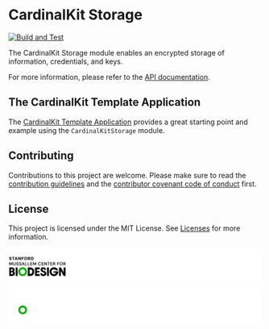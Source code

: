<!--

This source file is part of the CardinalKit open-source project.

SPDX-FileCopyrightText: 2022 Stanford University and the project authors (see CONTRIBUTORS.md)

SPDX-License-Identifier: MIT
  
-->

# CardinalKit Storage

[![Build and Test](https://github.com/StanfordBDHG/CardinalKitStorage/actions/workflows/build-and-test.yml/badge.svg)](https://github.com/StanfordBDHG/CardinalKitStorage/actions/workflows/build-and-test.yml)

The CardinalKit Storage module enables an encrypted storage of information, credentials, and keys.

For more information, please refer to the [API documentation](https://swiftpackageindex.com/StanfordBDHG/CardinalKitStorage/documentation).


## The CardinalKit Template Application

The [CardinalKit Template Application](https://github.com/StanfordBDHG/CardinalKitTemplateApplication) provides a great starting point and example using the `CardinalKitStorage` module.


## Contributing

Contributions to this project are welcome. Please make sure to read the [contribution guidelines](https://github.com/StanfordBDHG/.github/blob/main/CONTRIBUTING.md) and the [contributor covenant code of conduct](https://github.com/StanfordBDHG/.github/blob/main/CODE_OF_CONDUCT.md) first.


## License

This project is licensed under the MIT License. See [Licenses](https://github.com/StanfordBDHG/CardinalKitStorage/tree/main/LICENSES) for more information.

![Stanford Byers Center for Biodesign Logo](https://raw.githubusercontent.com/StanfordBDHG/.github/main/assets/biodesign-footer-light.png#gh-light-mode-only)
![Stanford Byers Center for Biodesign Logo](https://raw.githubusercontent.com/StanfordBDHG/.github/main/assets/biodesign-footer-dark.png#gh-dark-mode-only)
